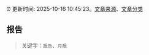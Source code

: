 :alarm_clock: 更新时间: 2025-10-16 10:45:23。[文章来源](/README.md)、[文章分类](/TAGS.md)

## 报告


> 关键字：`报告`、`月报`



